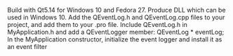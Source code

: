 Build with Qt5.14 for Windows 10 and Fedora 27.
Produce DLL which can be used in Windows 10.
Add the QEventLog.h and QEventLog.cpp files to your project, and add
them to your .pro file.
Include QEventLog.h in MyApplication.h and add a QEventLogger member:
 QEventLog * eventLog;
In the MyApplication constructor, initialize the event logger and install it as an event filter
